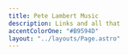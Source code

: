 ```yaml
---
title: Pete Lambert Music
description: Links and all that
accentColorOne: "#B9594D"
layout: "../layouts/Page.astro"
---
```

